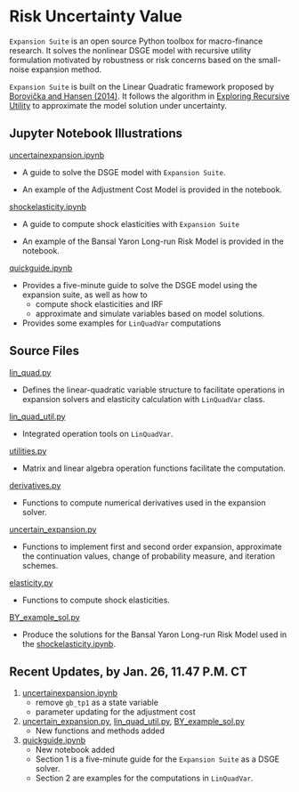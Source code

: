 # Risk Uncertainty Value

`Expansion Suite` is an open source Python toolbox for macro-finance research. It solves the nonlinear DSGE model with recursive utility formulation motivated by robustness or risk concerns based on the small-noise expansion method.



`Expansion Suite` is built on the Linear Quadratic framework proposed by [Borovička and Hansen (2014)](https://larspeterhansen.org/wp-content/uploads/2016/10/Examining-Macroeconomic-Models-through-the-Lens-of-Asset-Pricing.pdf). It follows the algorithm in [Exploring Recursive Utility](https://larspeterhansen.org/class-notes/) to approximate the model solution under uncertainty. 



## Jupyter Notebook Illustrations

[uncertainexpansion.ipynb](https://github.com/lphansen/RiskUncertaintyValue/blob/main/uncertainexpansion.ipynb)

- A guide to solve the DSGE model with `Expansion Suite`. 

- An example of the Adjustment Cost Model is provided in the notebook.

[shockelasticity.ipynb](https://github.com/lphansen/RiskUncertaintyValue/blob/main/shockelasticity.ipynb)

- A guide to compute shock elasticities with `Expansion Suite` 

- An example of the Bansal Yaron Long-run Risk Model is provided in the notebook.

[quickguide.ipynb](https://github.com/lphansen/RiskUncertaintyValue/blob/main/quickguide.ipynb)

- Provides a five-minute guide to solve the DSGE model using the expansion suite, as well as how to 
  - compute shock elasticities and IRF
  - approximate and simulate variables based on model solutions. 
- Provides some examples for `LinQuadVar` computations

## Source Files

[lin_quad.py](https://github.com/lphansen/RiskUncertaintyValue/blob/main/src/lin_quad.py)
- Defines the linear-quadratic variable structure to facilitate operations in expansion solvers and elasticity calculation with `LinQuadVar` class.

[lin_quad_util.py](https://github.com/lphansen/RiskUncertaintyValue/blob/main/src/lin_quad_util.py)
- Integrated operation tools on `LinQuadVar`.

[utilities.py](https://github.com/lphansen/RiskUncertaintyValue/blob/main/src/utilities.py)
- Matrix and linear algebra operation functions facilitate the computation.

[derivatives.py](https://github.com/lphansen/RiskUncertaintyValue/blob/main/src/derivatives.py)
- Functions to compute numerical derivatives used in the expansion solver.

[uncertain_expansion.py](https://github.com/lphansen/RiskUncertaintyValue/blob/main/src/uncertain_expansion.py)

- Functions to implement first and second order expansion, approximate the continuation values, change of probability measure, and iteration schemes.

[elasticity.py](https://github.com/lphansen/RiskUncertaintyValue/blob/main/src/elasticity.py)
- Functions to compute shock elasticities.

[BY_example_sol.py](https://github.com/lphansen/RiskUncertaintyValue/blob/main/src/BY_example_sol.py)
- Produce the solutions for the Bansal Yaron Long-run Risk Model used in the [shockelasticity.ipynb](https://github.com/lphansen/RiskUncertaintyValue/blob/main/shockelasticity.ipynb).



## Recent Updates, by Jan. 26, 11.47 P.M. CT

1. [uncertainexpansion.ipynb](https://github.com/lphansen/RiskUncertaintyValue/blob/main/uncertainexpansion.ipynb)
   - remove `gb_tp1` as a state variable
   - parameter updating for the adjustment cost 
2. [uncertain_expansion.py](https://github.com/lphansen/RiskUncertaintyValue/blob/main/src/uncertain_expansion.py), [lin_quad_util.py](https://github.com/lphansen/RiskUncertaintyValue/blob/main/src/lin_quad_util.py), [BY_example_sol.py](https://github.com/lphansen/RiskUncertaintyValue/blob/main/src/BY_example_sol.py)
   - New functions and methods added
3. [quickguide.ipynb](https://github.com/lphansen/RiskUncertaintyValue/blob/main/quickguide.ipynb)
   - New notebook added
   - Section 1 is a five-minute guide for the `Expansion Suite` as a DSGE solver. 
   - Section 2 are examples for the computations in `LinQuadVar`.



















